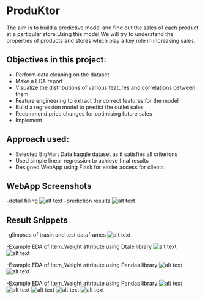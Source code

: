 # ProduKtor

The aim is to build a predictive model and find out the sales of each product at a particular store.Using this model,We will try to understand the properties of products and stores which play a key role in increasing sales.

## Objectives in this project:
- Perform data cleaning on the dataset
- Make a EDA report 
- Visualize the distributions of various features and correlations between them
- Feature engineering to extract the correct features for the model
- Build a regression model to predict the outlet sales
- Recommend price changes for optimising future sales
- Implement 

## Approach used:
- Selected BigMart Data kaggle dataset as it satisfies all criterions
- Used simple linear regression to achieve final results
- Designed WebApp using Flask for easier access for clients

## WebApp Screenshots
-detail filling
![alt text](https://github.com/fantom845/execute-2.0-symphony/blob/main/Images/14.jpeg)
-prediction results
![alt text](https://github.com/fantom845/execute-2.0-symphony/blob/main/Images/15.jpeg)

## Result Snippets

-glimpses of trasin and test dataframes
![alt text](https://github.com/fantom845/execute-2.0-symphony/blob/main/Images/1.jpeg)

-Example EDA of Item_Weight attribute using Dtale library
![alt text](https://github.com/fantom845/execute-2.0-symphony/blob/main/Images/5.jpeg)
![alt text](https://github.com/fantom845/execute-2.0-symphony/blob/main/Images/6.jpeg)

-Example EDA of Item_Weight attribute using Pandas library
![alt text](https://github.com/fantom845/execute-2.0-symphony/blob/main/Images/7.jpeg)
![alt text](https://github.com/fantom845/execute-2.0-symphony/blob/main/Images/8.jpeg)

-Example EDA of Item_Weight attribute using Pandas library
![alt text](https://github.com/fantom845/execute-2.0-symphony/blob/main/Images/9.jpeg)
![alt text](https://github.com/fantom845/execute-2.0-symphony/blob/main/Images/10.jpeg)
![alt text](https://github.com/fantom845/execute-2.0-symphony/blob/main/Images/11.jpeg)
![alt text](https://github.com/fantom845/execute-2.0-symphony/blob/main/Images/12.jpeg)
![alt text](https://github.com/fantom845/execute-2.0-symphony/blob/main/Images/13.jpeg)


